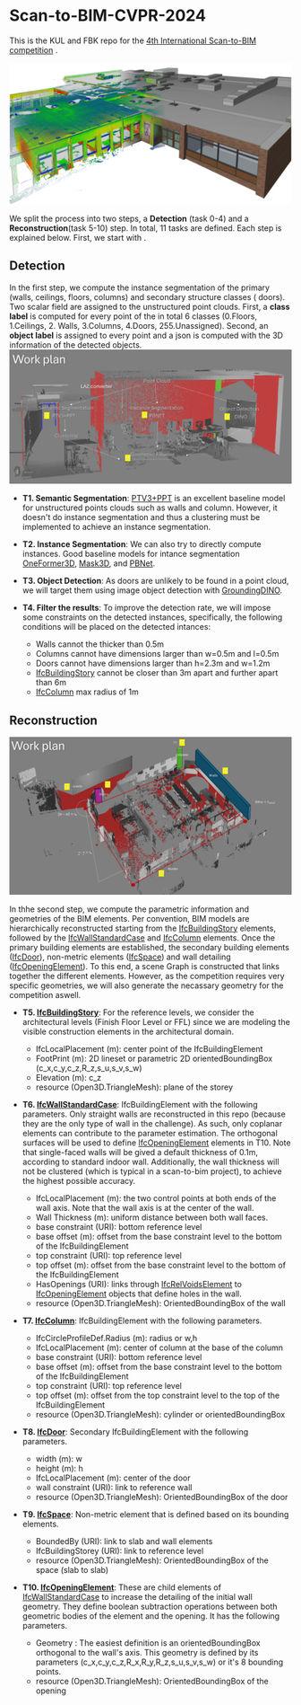 # Scan-to-BIM-CVPR-2024
This is the KUL and FBK repo for the [4th International Scan-to-BIM competition](https://cv4aec.github.io/) .


![Alt text](/docs/assets/IMG_Stan_00_General.png "1")


We split the process into two steps, a **Detection** (task 0-4) and a **Reconstruction**(task 5-10) step. In total, 11 tasks are defined. Each step is explained below. First, we start with . 

## Detection
In the first step, we compute the instance segmentation of the primary (walls, ceilings, floors, columns) and secondary structure classes ( doors). Two scalar field are assigned to the unstructured point clouds. First, a **class label** is computed for every point of the in total 6 classes (0.Floors, 1.Ceilings, 2. Walls, 3.Columns, 4.Doors, 255.Unassigned). Second, an **object label** is assigned to every point and a json is computed with the 3D information of the detected objects. 
![Alt text](/docs/assets/detection.PNG "detection")

- **T1. Semantic Segmentation**: [PTV3+PPT](https://github.com/Pointcept/PointTransformerV3) is an excellent baseline model for unstructured points clouds such as walls and column. However, it doesn't do instance segmentation and thus a clustering must be implemented to achieve an instance segmentation. 
    

- **T2. Instance Segmentation**: We can also try to directly compute instances. Good baseline models for intance segmentation [OneFormer3D](https://github.com/oneformer3d/oneformer3d), [Mask3D](https://github.com/JonasSchult/Mask3D), and [PBNet](https://github.com/weiguangzhao/PBNet).

- **T3. Object Detection**: As doors are unlikely to be found in a point cloud, we will target them using image object detection with [GroundingDINO](https://github.com/IDEA-Research/GroundingDINO).

- **T4. Filter the results**: To improve the detection rate, we will impose some constraints on the detected instances, specifically, the following conditions will be placed on the detected intances:
    - Walls cannot the thicker than 0.5m
    - Columns cannot have dimensions larger than w=0.5m and l=0.5m
    - Doors cannot have dimensions larger than h=2.3m and w=1.2m
    - [IfcBuildingStory](https://standards.buildingsmart.org/IFC/RELEASE/IFC2x3/TC1/HTML/ifcproductextension/lexical/ifcbuildingstorey.htm) cannot be closer than 3m apart and further apart than 6m
    - [IfcColumn](https://standards.buildingsmart.org/IFC/RELEASE/IFC2x3/TC1/HTML/ifcsharedbldgelements/lexical/ifccolumn.htm) max radius of 1m




## Reconstruction
![Alt text](/docs/assets/reconstruction.PNG "reconstruction")

In thhe second step, we compute the parametric information and geometries of the BIM elements. Per convention, BIM models are hierarchically reconstructed starting from the [IfcBuildingStory](https://standards.buildingsmart.org/IFC/RELEASE/IFC2x3/TC1/HTML/ifcproductextension/lexical/ifcbuildingstorey.htm) elements, followed by the [IfcWallStandardCase](https://standards.buildingsmart.org/IFC/RELEASE/IFC2x3/TC1/HTML/ifcsharedbldgelements/lexical/ifcwallstandardcase.htm) and [IfcColumn](https://standards.buildingsmart.org/IFC/RELEASE/IFC2x3/TC1/HTML/ifcsharedbldgelements/lexical/ifccolumn.htm) elements. Once the primary building elements are established, the secondary building elements ([IfcDoor](https://standards.buildingsmart.org/IFC/DEV/IFC4_2/FINAL/HTML/schema/ifcsharedbldgelements/lexical/ifcdoor.htm)), non-metric elements ([IfcSpace](https://standards.buildingsmart.org/IFC/DEV/IFC4_2/FINAL/HTML/schema/ifcproductextension/lexical/ifcspace.htm)) and wall detailing ([IfcOpeningElement](https://standards.buildingsmart.org/IFC/RELEASE/IFC2x3/TC1/HTML/ifcproductextension/lexical/ifcopeningelement.htm)). To this end, a scene Graph is constructed that links together the different elements. However, as the competition requires very specific geometries, we will also generate the necassary geometry for the competition aswell. 


-  **T5. [IfcBuildingStory](https://standards.buildingsmart.org/IFC/RELEASE/IFC2x3/TC1/HTML/ifcproductextension/lexical/ifcbuildingstorey.htm)**: For the reference levels, we consider the architectural levels (Finish Floor Level or FFL) since we are modeling the visible construction elements in the architectural domain.
    - IfcLocalPlacement (m): center point of the IfcBuildingElement
    - FootPrint (m): 2D lineset or parametric 2D orientedBoundingBox (c_x,c_y,c_z,R_z,s_u,s_v,s_w)
    - Elevation (m): c_z
    - resource (Open3D.TriangleMesh): plane of the storey

-  **T6. [IfcWallStandardCase](https://standards.buildingsmart.org/IFC/RELEASE/IFC2x3/TC1/HTML/ifcsharedbldgelements/lexical/ifcwallstandardcase.htm)**: IfcBuildingElement with the following parameters. Only straight walls are reconstructed in this repo (because they are the only type of wall in the challenge). As such, only coplanar elements can contribute to the parameter estimation. The orthogonal surfaces will be used to define [IfcOpeningElement](https://standards.buildingsmart.org/IFC/RELEASE/IFC2x3/TC1/HTML/ifcproductextension/lexical/ifcopeningelement.htm) elements in T10. Note that single-faced walls will be gived a default thickness of 0.1m, according to standard indoor wall. Additionally, the wall thickness will not be clustered (which is typical in a scan-to-bim project), to achieve the highest possible accuracy. 
    - IfcLocalPlacement (m): the two control points at both ends of the wall axis. Note that the wall axis is at the center of the wall. 
    - Wall Thickness (m): uniform distance between both wall faces.
    - base constraint (URI): bottom reference level
    - base offset (m): offset from the base constraint level to the bottom of the IfcBuildingElement
    - top constraint (URI): top reference level
    - top offset (m): offset from the base constraint level to the bottom of the IfcBuildingElement
    - HasOpenings (URI): links through [IfcRelVoidsElement](https://standards.buildingsmart.org/IFC/RELEASE/IFC2x3/TC1/HTML/ifcproductextension/lexical/ifcrelvoidselement.htm) to [IfcOpeningElement](https://standards.buildingsmart.org/IFC/RELEASE/IFC2x3/TC1/HTML/ifcproductextension/lexical/ifcopeningelement.htm) objects that define holes in the wall. 
    - resource (Open3D.TriangleMesh): OrientedBoundingBox of the wall

-  **T7. [IfcColumn](https://standards.buildingsmart.org/IFC/RELEASE/IFC2x3/TC1/HTML/ifcsharedbldgelements/lexical/ifccolumn.htm)**:  IfcBuildingElement with the following parameters.
    - IfcCircleProfileDef.Radius (m): radius or w,h
    - IfcLocalPlacement (m): center of column at the base of the column
    - base constraint (URI): bottom reference level
    - base offset (m): offset from the base constraint level to the bottom of the IfcBuildingElement
    - top constraint (URI): top reference level
    - top offset (m): offset from the top constraint level to the top of the IfcBuildingElement
    - resource (Open3D.TriangleMesh): cylinder or orientedBoundingBox

-  **T8. [IfcDoor](https://standards.buildingsmart.org/IFC/DEV/IFC4_2/FINAL/HTML/schema/ifcsharedbldgelements/lexical/ifcdoor.htm)**: Secondary IfcBuildingElement with the following parameters.
    - width (m): w
    - height (m): h
    - IfcLocalPlacement (m): center of the door
    - wall constraint (URI): link to reference wall
    - resource (Open3D.TriangleMesh): OrientedBoundingBox of the door

-  **T9. [IfcSpace](https://standards.buildingsmart.org/IFC/DEV/IFC4_2/FINAL/HTML/schema/ifcproductextension/lexical/ifcspace.htm)**: Non-metric element that is defined based on its bounding elements. 
    - BoundedBy (URI): link to slab and wall elements
    - IfcBuildingStorey (URI): link to reference level
    - resource (Open3D.TriangleMesh): OrientedBoundingBox of the space (slab to slab)

-  **T10. [IfcOpeningElement](https://standards.buildingsmart.org/IFC/RELEASE/IFC2x3/TC1/HTML/ifcproductextension/lexical/ifcopeningelement.htm)**: These are child elements of [IfcWallStandardCase](https://standards.buildingsmart.org/IFC/RELEASE/IFC2x3/TC1/HTML/ifcsharedbldgelements/lexical/ifcwallstandardcase.htm) to increase the detailing of the initial wall geometry. They define boolean subtraction operations between both geometric bodies of the element and the opening. It has the following parameters.
    - Geometry : The easiest definition is an orientedBoundingBox orthogonal to the wall's axis. This geometry is defined by its parameters (c_x,c_y,c_z,R_x,R_y,R_z,s_u,s_v,s_w) or it's 8 bounding points.
    - resource (Open3D.TriangleMesh): OrientedBoundingBox of the opening
